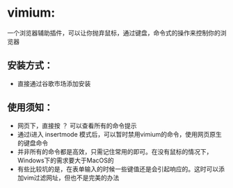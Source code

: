 # vimium:  
一个浏览器辅助插件，可以让你抛弃鼠标，通过键盘，命令式的操作来控制你的浏览器
## 安装方式：
* 直接通过谷歌市场添加安装
## 使用须知：
* 网页下，直接按 ？ 可以查看所有的命令提示
* 通过i进入 insertmode 模式后，可以暂时禁用vimium的命令，使用网页原生的键盘命令
* 并非所有的命令都是高效，只需记住常用的即可。在没有鼠标的情况下，Windows下的需求要大于MacOS的
* 有些比较坑的是，在表单输入的时候一些键值还是会引起响应的。这时可以添加vim过滤网址，但也不是完美的办法
